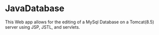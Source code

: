 # JavaDatabase

This Web app allows for the editing of a MySql Database on a Tomcat(8.5) server using JSP, JSTL, and servlets.

